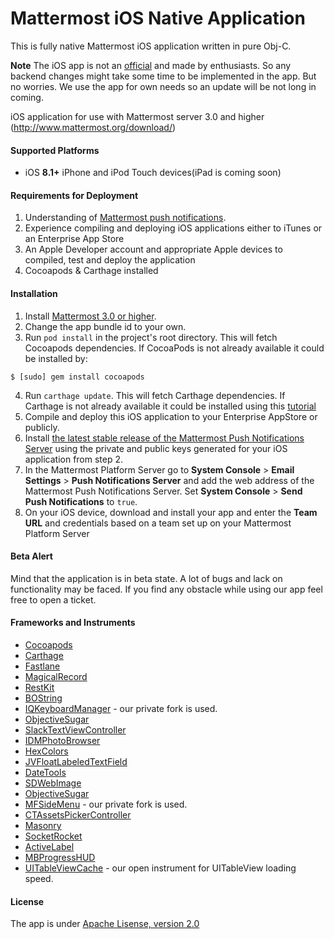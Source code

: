 # Mattermost iOS Native Application 

This is fully native Mattermost iOS application written in pure Obj-C. 

**Note** The iOS app is not an [official](https://github.com/mattermost/ios) and made by enthusiasts. So any backend changes might take some time to be implemented in the app.
But no worries. We use the app for own needs so an update will be not long in coming. 

iOS application for use with Mattermost server 3.0 and higher (http://www.mattermost.org/download/) 

#### Supported Platforms 

- iOS **8.1+** iPhone and iPod Touch devices(iPad is coming soon)

#### Requirements for Deployment 

1. Understanding of [Mattermost push notifications](http://docs.mattermost.com/administration/config-settings.html#push-notification-settings). 
2. Experience compiling and deploying iOS applications either to iTunes or an Enterprise App Store 
3. An Apple Developer account and appropriate Apple devices to compiled, test and deploy the application
4. Cocoapods & Carthage installed

#### Installation 

1. Install [Mattermost 3.0 or higher](http://www.mattermost.org/download/).
2. Change the app bundle id to your own.
3. Run `pod install` in the project's root directory. This will fetch Cocoapods dependencies.
If CocoaPods is not already available it could be installed by:
```
$ [sudo] gem install cocoapods
```
4. Run `carthage update`. This will fetch Carthage dependencies.
If Carthage is not already available it could be installed using this [tutorial](https://github.com/Carthage/Carthage#installing-carthage) 
5. Compile and deploy this iOS application to your Enterprise AppStore or publicly.
6. Install [the latest stable release of the Mattermost Push Notifications Server](https://github.com/mattermost/push-proxy) using the private and public keys generated for your iOS application from step 2.
7. In the Mattermost Platform Server go to **System Console** > **Email Settings** > **Push Notifications Server** and add the web address of the Mattermost Push Notifications Server. Set **System Console** > **Send Push Notifications** to `true`.
8. On your iOS device, download and install your app and enter the **Team URL** and credentials based on a team set up on your Mattermost Platform Server

#### Beta Alert

Mind that the application is in beta state. A lot of bugs and lack on functionality may be faced. 
If you find any obstacle while using our app feel free to open a ticket. 

#### Frameworks and Instruments 

* [Cocoapods](https://cocoapods.org/)
* [Carthage](https://github.com/Carthage/Carthage)
* [Fastlane](https://github.com/fastlane/fastlane)
* [MagicalRecord](https://github.com/magicalpanda/MagicalRecord)
* [RestKit](https://github.com/RestKit/RestKit)
* [BOString](https://github.com/kovpas/BOString)
* [IQKeyboardManager](https://github.com/hackiftekhar/IQKeyboardManager) - our private fork is used.
* [ObjectiveSugar](https://github.com/supermarin/ObjectiveSugar)
* [SlackTextViewController](https://github.com/slackhq/SlackTextViewController)
* [IDMPhotoBrowser](https://github.com/ideaismobile/IDMPhotoBrowser)
* [HexColors](https://github.com/mRs-/HexColors)
* [JVFloatLabeledTextField](https://github.com/jverdi/JVFloatLabeledTextField)
* [DateTools](https://github.com/MatthewYork/DateTools)
* [SDWebImage](https://github.com/rs/SDWebImage)
* [ObjectiveSugar](https://github.com/supermarin/ObjectiveSugar)
* [MFSideMenu](https://github.com/mikefrederick/MFSideMenu) - our private fork is used.
* [CTAssetsPickerController](https://github.com/chiunam/CTAssetsPickerController)
* [Masonry](https://github.com/SnapKit/Masonry)
* [SocketRocket](https://github.com/facebook/SocketRocket)
* [ActiveLabel](https://github.com/optonaut/ActiveLabel.swift)
* [MBProgressHUD](https://github.com/jdg/MBProgressHUD)
* [UITableViewCache](https://github.com/Kilograpp/UITableView-Cache) - our open instrument for UITableView loading speed.

#### License
The app is under [Apache Lisense, version 2.0](http://www.apache.org/licenses/LICENSE-2.0.html)